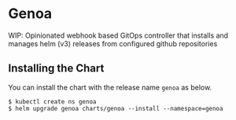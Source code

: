 # Genoa
WIP: Opinionated webhook based GitOps controller that installs and manages helm (v3) releases from configured github repositories

## Installing the Chart
You can install the chart with the release name `genoa` as below.

```console
$ kubectl create ns genoa
$ helm upgrade genoa charts/genoa --install --namespace=genoa
```

